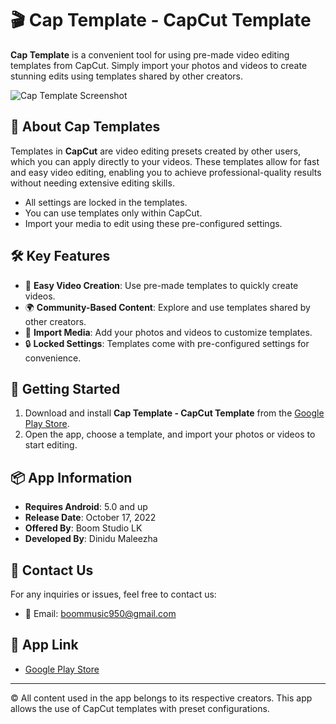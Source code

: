 # 🎬 Cap Template - CapCut Template

**Cap Template** is a convenient tool for using pre-made video editing templates from CapCut. Simply import your photos and videos to create stunning edits using templates shared by other creators.

![Cap Template Screenshot](https://via.placeholder.com/500x300) <!-- Replace with actual screenshot -->

## 🌟 About Cap Templates

Templates in **CapCut** are video editing presets created by other users, which you can apply directly to your videos. These templates allow for fast and easy video editing, enabling you to achieve professional-quality results without needing extensive editing skills.

- All settings are locked in the templates.
- You can use templates only within CapCut.
- Import your media to edit using these pre-configured settings.

## 🛠️ Key Features

- 🎥 **Easy Video Creation**: Use pre-made templates to quickly create videos.
- 🌍 **Community-Based Content**: Explore and use templates shared by other creators.
- 📸 **Import Media**: Add your photos and videos to customize templates.
- 🔒 **Locked Settings**: Templates come with pre-configured settings for convenience.

## 🚀 Getting Started

1. Download and install **Cap Template - CapCut Template** from the [Google Play Store](https://play.google.com/store/apps/details?id=com.boomstudio.capcuttemplate).
2. Open the app, choose a template, and import your photos or videos to start editing.

## 📦 App Information

- **Requires Android**: 5.0 and up
- **Release Date**: October 17, 2022
- **Offered By**: Boom Studio LK
- **Developed By**: Dinidu Maleezha

## 📧 Contact Us

For any inquiries or issues, feel free to contact us:

- 📧 Email: boommusic950@gmail.com

## 📱 App Link

- [Google Play Store](https://play.google.com/store/apps/details?id=com.boomstudio.capcuttemplate)

---

© All content used in the app belongs to its respective creators. This app allows the use of CapCut templates with preset configurations.
